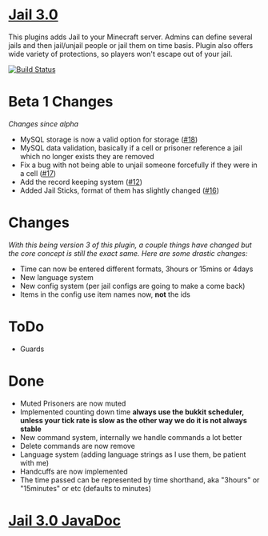 [Jail 3.0](http://ci.graywolf336.com/job/Jail/)
====
This plugins adds Jail to your Minecraft server. Admins can define several jails and then jail/unjail people or jail them on time basis. Plugin also offers wide variety of protections, so players won't escape out of your jail.

[![Build Status](http://ci.graywolf336.com/job/Jail/badge/icon)](http://ci.graywolf336.com/job/Jail/)

Beta 1 Changes
===
*Changes since alpha*
- MySQL storage is now a valid option for storage ([#18](https://github.com/graywolf336/Jail/issues/18))
- MySQL data validation, basically if a cell or prisoner reference a jail which no longer exists they are removed
- Fix a bug with not being able to unjail someone forcefully if they were in a cell ([#17](https://github.com/graywolf336/Jail/issues/17))
- Add the record keeping system ([#12](https://github.com/graywolf336/Jail/issues/12))
- Added Jail Sticks, format of them has slightly changed ([#16](https://github.com/graywolf336/Jail/issues/16))

Changes
===
*With this being version 3 of this plugin, a couple things have changed but the core concept is still the exact same. Here are some drastic changes:*
- Time can now be entered different formats, 3hours or 15mins or 4days
- New language system
- New config system (per jail configs are going to make a come back)
- Items in the config use item names now, **not** the ids

ToDo
===
- Guards

Done
===
- Muted Prisoners are now muted
- Implemented counting down time **always use the bukkit scheduler, unless your tick rate is slow as the other way we do it is not always stable**
- New command system, internally we handle commands a lot better
- Delete commands are now remove
- Language system (adding language strings as I use them, be patient with me)
- Handcuffs are now implemented
- The time passed can be represented by time shorthand, aka "3hours" or "15minutes" or etc (defaults to minutes)

[Jail 3.0 JavaDoc](http://ci.graywolf336.com/job/Jail/javadoc)
====
